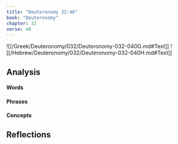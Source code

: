 ```yaml
---
title: "Deuteronomy 32:40"
book: "Deuteronomy"
chapter: 32
verse: 40
---
```

![[/Greek/Deuteronomy/032/Deuteronomy-032-040G.md#Text]]
![[/Hebrew/Deuteronomy/032/Deuteronomy-032-040H.md#Text]]

## Analysis

#### Words

#### Phrases

#### Concepts

## Reflections

